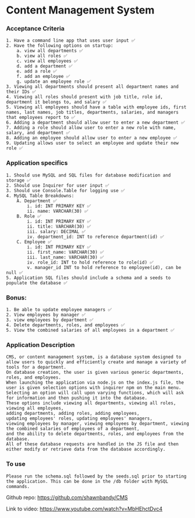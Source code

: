 # Content Management System

### Acceptance Criteria
    1. Have a command line app that uses user input ✅
    2. Have the following options on startup:
        a. view all departments ✅
        b. view all roles ✅
        c. view all employees ✅
        d. add a department ✅
        e. add a role ✅
        f. add an employee ✅
        g. update an employee role ✅
    3. Viewing all departments should present all department names and their IDs ✅
    4. Viewing all roles should present with job title, role id, department it belongs to, and salary ✅
    5. Viewing all employees should have a table with employee ids, first names, last names, job titles, departments, salaries, and managers that employees report to ✅
    6. Adding a department should allow user to enter a new department ✅
    7. Adding a role should allow user to enter a new role with name, salary, and department ✅
    8. Adding an employee should allow user to enter a new employee ✅
    9. Updating allows user to select an employee and update their new role ✅

### Application specifics
    1. Should use MySQL and SQL files for database modification and storage ✅
    2. Should use Inquirer for user input ✅
    3. Should use Console.Table for logging use ✅
    4. MySQL Table Breakdowns:
        A. Department ✅
            i. id: INT PRIMARY KEY ✅
            ii. name: VARCHAR(30) ✅
        B. Role ✅
            i. id: INT PRIMARY KEY ✅
            ii. title: VARCHAR(30) ✅
            iii. salary: DECIMAL ✅
            iv. department_id: INT to reference department(id) ✅
        C. Employee ✅
            i. id: INT PRIMARY KEY ✅
            ii. first_name: VARCHAR(30) ✅
            iii. last_name: VARCHAR(30) ✅
            iv. role_id: INT to hold reference to role(id) ✅
            v. manager_id INT to hold reference to employee(id), can be null ✅
    5. Application SQL files should include a schema and a seeds to populate the database ✅

### Bonus: 
    1. Be able to update employee managers ✅
    2. View employees by manager ✅
    3. view employees by department ✅
    4. Delete departments, roles, and employees ✅
    5. View the combined salaries of all employees in a department ✅

### Application Description
    CMS, or content management system, is a database system designed to allow users to quickly and efficiently create and manage a variety of tools for a department. 
    On database creation, the user is given various generic departments, roles, and employees. 
    When launching the application via node.js on the index.js file, the user is given selection options with inquirer npm on the main menu. 
    Selecting an option will call upon varying functions, which will ask for information and then pushing it into the database. 
    These options include viewing all departments, viewing all roles, viewing all employees, 
    adding departments, adding roles, adding employees, 
    updating employees' roles, updating employees' managers, 
    viewing employees by manager, viewing employees by department, viewing the combined salaries of employees of a department, 
    and the ability to delete departments, roles, and employees from the database. 
    All of these database requests are handled in the JS file and then either modify or retrieve data from the database accordingly. 

### To use
    Please run the schema.sql followed by the seeds.sql prior to starting the application. This can be done in the /db folder with MySQL commands. 


Github repo: https://github.com/shawnbandy/CMS

Link to video: https://www.youtube.com/watch?v=MbHEhctDvc4
